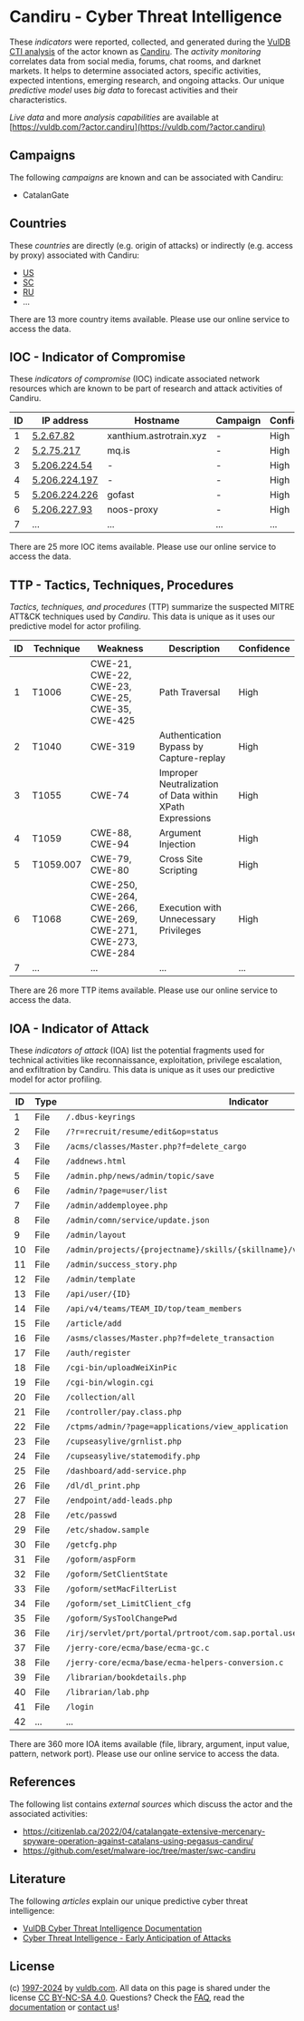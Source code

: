 # Candiru - Cyber Threat Intelligence

These _indicators_ were reported, collected, and generated during the [VulDB CTI analysis](https://vuldb.com/?kb.cti) of the actor known as [Candiru](https://vuldb.com/?actor.candiru). The _activity monitoring_ correlates data from social media, forums, chat rooms, and darknet markets. It helps to determine associated actors, specific activities, expected intentions, emerging research, and ongoing attacks. Our unique _predictive model_ uses _big data_ to forecast activities and their characteristics.

_Live data_ and more _analysis capabilities_ are available at [https://vuldb.com/?actor.candiru](https://vuldb.com/?actor.candiru)

## Campaigns

The following _campaigns_ are known and can be associated with Candiru:

* CatalanGate

## Countries

These _countries_ are directly (e.g. origin of attacks) or indirectly (e.g. access by proxy) associated with Candiru:

* [US](https://vuldb.com/?country.us)
* [SC](https://vuldb.com/?country.sc)
* [RU](https://vuldb.com/?country.ru)
* ...

There are 13 more country items available. Please use our online service to access the data.

## IOC - Indicator of Compromise

These _indicators of compromise_ (IOC) indicate associated network resources which are known to be part of research and attack activities of Candiru.

ID | IP address | Hostname | Campaign | Confidence
-- | ---------- | -------- | -------- | ----------
1 | [5.2.67.82](https://vuldb.com/?ip.5.2.67.82) | xanthium.astrotrain.xyz | - | High
2 | [5.2.75.217](https://vuldb.com/?ip.5.2.75.217) | mq.is | - | High
3 | [5.206.224.54](https://vuldb.com/?ip.5.206.224.54) | - | - | High
4 | [5.206.224.197](https://vuldb.com/?ip.5.206.224.197) | - | - | High
5 | [5.206.224.226](https://vuldb.com/?ip.5.206.224.226) | gofast | - | High
6 | [5.206.227.93](https://vuldb.com/?ip.5.206.227.93) | noos-proxy | - | High
7 | ... | ... | ... | ...

There are 25 more IOC items available. Please use our online service to access the data.

## TTP - Tactics, Techniques, Procedures

_Tactics, techniques, and procedures_ (TTP) summarize the suspected MITRE ATT&CK techniques used by _Candiru_. This data is unique as it uses our predictive model for actor profiling.

ID | Technique | Weakness | Description | Confidence
-- | --------- | -------- | ----------- | ----------
1 | T1006 | CWE-21, CWE-22, CWE-23, CWE-25, CWE-35, CWE-425 | Path Traversal | High
2 | T1040 | CWE-319 | Authentication Bypass by Capture-replay | High
3 | T1055 | CWE-74 | Improper Neutralization of Data within XPath Expressions | High
4 | T1059 | CWE-88, CWE-94 | Argument Injection | High
5 | T1059.007 | CWE-79, CWE-80 | Cross Site Scripting | High
6 | T1068 | CWE-250, CWE-264, CWE-266, CWE-269, CWE-271, CWE-273, CWE-284 | Execution with Unnecessary Privileges | High
7 | ... | ... | ... | ...

There are 26 more TTP items available. Please use our online service to access the data.

## IOA - Indicator of Attack

These _indicators of attack_ (IOA) list the potential fragments used for technical activities like reconnaissance, exploitation, privilege escalation, and exfiltration by Candiru. This data is unique as it uses our predictive model for actor profiling.

ID | Type | Indicator | Confidence
-- | ---- | --------- | ----------
1 | File | `/.dbus-keyrings` | High
2 | File | `/?r=recruit/resume/edit&op=status` | High
3 | File | `/acms/classes/Master.php?f=delete_cargo` | High
4 | File | `/addnews.html` | High
5 | File | `/admin.php/news/admin/topic/save` | High
6 | File | `/admin/?page=user/list` | High
7 | File | `/admin/addemployee.php` | High
8 | File | `/admin/comn/service/update.json` | High
9 | File | `/admin/layout` | High
10 | File | `/admin/projects/{projectname}/skills/{skillname}/video` | High
11 | File | `/admin/success_story.php` | High
12 | File | `/admin/template` | High
13 | File | `/api/user/{ID}` | High
14 | File | `/api/v4/teams/TEAM_ID/top/team_members` | High
15 | File | `/article/add` | Medium
16 | File | `/asms/classes/Master.php?f=delete_transaction` | High
17 | File | `/auth/register` | High
18 | File | `/cgi-bin/uploadWeiXinPic` | High
19 | File | `/cgi-bin/wlogin.cgi` | High
20 | File | `/collection/all` | High
21 | File | `/controller/pay.class.php` | High
22 | File | `/ctpms/admin/?page=applications/view_application` | High
23 | File | `/cupseasylive/grnlist.php` | High
24 | File | `/cupseasylive/statemodify.php` | High
25 | File | `/dashboard/add-service.php` | High
26 | File | `/dl/dl_print.php` | High
27 | File | `/endpoint/add-leads.php` | High
28 | File | `/etc/passwd` | Medium
29 | File | `/etc/shadow.sample` | High
30 | File | `/getcfg.php` | Medium
31 | File | `/goform/aspForm` | High
32 | File | `/goform/SetClientState` | High
33 | File | `/goform/setMacFilterList` | High
34 | File | `/goform/set_LimitClient_cfg` | High
35 | File | `/goform/SysToolChangePwd` | High
36 | File | `/irj/servlet/prt/portal/prtroot/com.sap.portal.usermanagement.admin.UserMapping` | High
37 | File | `/jerry-core/ecma/base/ecma-gc.c` | High
38 | File | `/jerry-core/ecma/base/ecma-helpers-conversion.c` | High
39 | File | `/librarian/bookdetails.php` | High
40 | File | `/librarian/lab.php` | High
41 | File | `/login` | Low
42 | ... | ... | ...

There are 360 more IOA items available (file, library, argument, input value, pattern, network port). Please use our online service to access the data.

## References

The following list contains _external sources_ which discuss the actor and the associated activities:

* https://citizenlab.ca/2022/04/catalangate-extensive-mercenary-spyware-operation-against-catalans-using-pegasus-candiru/
* https://github.com/eset/malware-ioc/tree/master/swc-candiru

## Literature

The following _articles_ explain our unique predictive cyber threat intelligence:

* [VulDB Cyber Threat Intelligence Documentation](https://vuldb.com/?kb.cti)
* [Cyber Threat Intelligence - Early Anticipation of Attacks](https://www.scip.ch/en/?labs.20201022)

## License

(c) [1997-2024](https://vuldb.com/?kb.changelog) by [vuldb.com](https://vuldb.com/?kb.about). All data on this page is shared under the license [CC BY-NC-SA 4.0](https://creativecommons.org/licenses/by-nc-sa/4.0/). Questions? Check the [FAQ](https://vuldb.com/?kb.faq), read the [documentation](https://vuldb.com/?kb) or [contact us](https://vuldb.com/?contact)!
